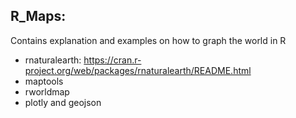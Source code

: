 ## R_Maps: 
Contains explanation and examples on how to graph the world in R
  * rnaturalearth: <https://cran.r-project.org/web/packages/rnaturalearth/README.html>
  * maptools
  * rworldmap
  * plotly and geojson

